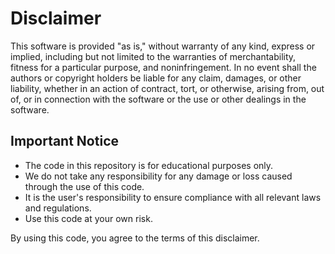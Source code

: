 # Disclaimer

This software is provided "as is," without warranty of any kind, express or implied, including but not limited to the warranties of merchantability, fitness for a particular purpose, and noninfringement. In no event shall the authors or copyright holders be liable for any claim, damages, or other liability, whether in an action of contract, tort, or otherwise, arising from, out of, or in connection with the software or the use or other dealings in the software.

## Important Notice

- The code in this repository is for educational purposes only.
- We do not take any responsibility for any damage or loss caused through the use of this code.
- It is the user's responsibility to ensure compliance with all relevant laws and regulations.
- Use this code at your own risk.

By using this code, you agree to the terms of this disclaimer.
